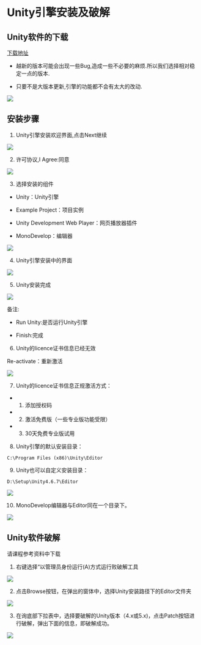 # Unity引擎安装及破解

## Unity软件的下载

[下载地址](http://unity3d.com/cn/get-unity/download/archive)

* 越新的版本可能会出现一些Bug,造成一些不必要的麻烦.所以我们选择相对稳定一点的版本.

* 只要不是大版本更新,引擎的功能都不会有太大的改动.

![](https://nts.newbieol.com/static/k25/02_%E6%B8%B8%E6%88%8F%E5%BC%95%E6%93%8E%E6%A0%B8%E5%BF%83/01_Unity%E5%BC%95%E6%93%8E%E5%AE%89%E8%A3%85%E5%8F%8A%E7%A0%B4%E8%A7%A3/img/%E5%9B%BE%E7%89%871.png)

## 安装步骤

1. Unity引擎安装欢迎界面,点击Next继续

![](https://nts.newbieol.com/static/k25/02_%E6%B8%B8%E6%88%8F%E5%BC%95%E6%93%8E%E6%A0%B8%E5%BF%83/01_Unity%E5%BC%95%E6%93%8E%E5%AE%89%E8%A3%85%E5%8F%8A%E7%A0%B4%E8%A7%A3/img/%E5%9B%BE%E7%89%872.png)

2. 许可协议,I Agree:同意

![](https://nts.newbieol.com/static/k25/02_%E6%B8%B8%E6%88%8F%E5%BC%95%E6%93%8E%E6%A0%B8%E5%BF%83/01_Unity%E5%BC%95%E6%93%8E%E5%AE%89%E8%A3%85%E5%8F%8A%E7%A0%B4%E8%A7%A3/img/%E5%9B%BE%E7%89%873.png)

3. 选择安装的组件

* Unity：Unity引擎

* Example Project：项目实例

* Unity Development Web Player：网页播放器插件

* MonoDevelop：编辑器

![](https://nts.newbieol.com/static/k25/02_%E6%B8%B8%E6%88%8F%E5%BC%95%E6%93%8E%E6%A0%B8%E5%BF%83/01_Unity%E5%BC%95%E6%93%8E%E5%AE%89%E8%A3%85%E5%8F%8A%E7%A0%B4%E8%A7%A3/img/%E5%9B%BE%E7%89%874.png)

4. Unity引擎安装中的界面

![](https://nts.newbieol.com/static/k25/02_%E6%B8%B8%E6%88%8F%E5%BC%95%E6%93%8E%E6%A0%B8%E5%BF%83/01_Unity%E5%BC%95%E6%93%8E%E5%AE%89%E8%A3%85%E5%8F%8A%E7%A0%B4%E8%A7%A3/img/%E5%9B%BE%E7%89%875.png)

5. Unity安装完成

![](https://nts.newbieol.com/static/k25/02_%E6%B8%B8%E6%88%8F%E5%BC%95%E6%93%8E%E6%A0%B8%E5%BF%83/01_Unity%E5%BC%95%E6%93%8E%E5%AE%89%E8%A3%85%E5%8F%8A%E7%A0%B4%E8%A7%A3/img/%E5%9B%BE%E7%89%876.png)

备注:

* Run Unity:是否运行Unity引擎

* Finish:完成

6. Unity的licence证书信息已经无效

Re-activate：重新激活

![](https://nts.newbieol.com/static/k25/02_%E6%B8%B8%E6%88%8F%E5%BC%95%E6%93%8E%E6%A0%B8%E5%BF%83/01_Unity%E5%BC%95%E6%93%8E%E5%AE%89%E8%A3%85%E5%8F%8A%E7%A0%B4%E8%A7%A3/img/%E5%9B%BE%E7%89%877.png)

7. Unity的licence证书信息正规激活方式：

* 1. 添加授权码

* 2. 激活免费版（一些专业版功能受限）

* 3. 30天免费专业版试用

8. Unity引擎的默认安装目录：

```
C:\Program Files (x86)\Unity\Editor
```

9. Unity也可以自定义安装目录：

```
D:\Setup\Unity4.6.7\Editor
```

![](https://nts.newbieol.com/static/k25/02_%E6%B8%B8%E6%88%8F%E5%BC%95%E6%93%8E%E6%A0%B8%E5%BF%83/01_Unity%E5%BC%95%E6%93%8E%E5%AE%89%E8%A3%85%E5%8F%8A%E7%A0%B4%E8%A7%A3/img/%E5%9B%BE%E7%89%879.png)

10. MonoDevelop编辑器与Editor同在一个目录下。

![](https://nts.newbieol.com/static/k25/02_%E6%B8%B8%E6%88%8F%E5%BC%95%E6%93%8E%E6%A0%B8%E5%BF%83/01_Unity%E5%BC%95%E6%93%8E%E5%AE%89%E8%A3%85%E5%8F%8A%E7%A0%B4%E8%A7%A3/img/%E5%9B%BE%E7%89%8710.png)

## Unity软件破解

请课程参考资料中下载

1. 右键选择“以管理员身份运行(A)方式运行败破解工具

![](https://nts.newbieol.com/static/k25/02_%E6%B8%B8%E6%88%8F%E5%BC%95%E6%93%8E%E6%A0%B8%E5%BF%83/01_Unity%E5%BC%95%E6%93%8E%E5%AE%89%E8%A3%85%E5%8F%8A%E7%A0%B4%E8%A7%A3/img/%E5%9B%BE%E7%89%8713.png)

2. 点击Browse按钮，在弹出的窗体中，选择Unity安装路径下的Editor文件夹

![](https://nts.newbieol.com/static/k25/02_%E6%B8%B8%E6%88%8F%E5%BC%95%E6%93%8E%E6%A0%B8%E5%BF%83/01_Unity%E5%BC%95%E6%93%8E%E5%AE%89%E8%A3%85%E5%8F%8A%E7%A0%B4%E8%A7%A3/img/%E5%9B%BE%E7%89%8714.png)

3. 在询底部下拉表中，选择要破解的Unity版本（4.x或5.x)，点击Patch按钮进行破解，弹出下面的信息，即破解成功。

![](https://nts.newbieol.com/static/k25/02_%E6%B8%B8%E6%88%8F%E5%BC%95%E6%93%8E%E6%A0%B8%E5%BF%83/01_Unity%E5%BC%95%E6%93%8E%E5%AE%89%E8%A3%85%E5%8F%8A%E7%A0%B4%E8%A7%A3/img/%E5%9B%BE%E7%89%8715.png)







